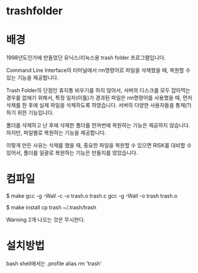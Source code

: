 # trashfolder

# 배경

1998년도인가에 만들었던 유닉스/리눅스용 trash folder 프로그램입니다. 

Command Line Interface의 터미널에서 rm명령어로 파일을 삭제했을 때, 복원할 수 있는 기능을 제공합니다. 

Trash Folder의 단점인 휴지통 비우기를 하지 않아서, 서버의 디스크를 모두 잡아먹는 경우를 없애기 위해서, 특정 일자(이틀)가 경과된 파일은 rm명령어를 사용했을 때, 먼저 삭제를 한 후에 실제 파일을 삭제하도록 하였습니다. 
서버의 다양한 사용자들을 통제(?)하기 위한 기능입니다. 

폴더를 삭제하고 난 후에 삭제한 폴더를 한꺼번에 복원하는 기능은 제공하지 않습니다.  하지만, 파일별로 복원하는 기능을 제공합니다.

이렇게 만든 사유는 삭제를 했을 때, 중요한 파일을 복원할 수 있으면 RISK를 대비할 수 있어서, 폴더를 일괄로 복원하는 기능은 만들지를 않았습니다. 


# 컴파일

$ make
gcc -g  -Wall   -c -o trash.o trash.c
gcc -g  -Wall -o trash trash.o

$ make install
cp trash ~/.trash/trash

Warning 2개 나오는 것은 무시한다. 

# 설치방법

 bash shell에서는 .profile 
 alias rm 'trash'
